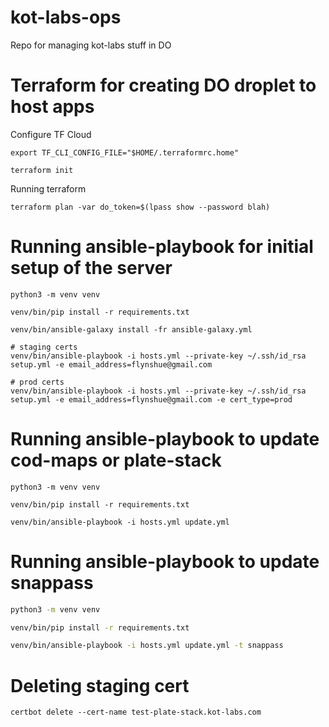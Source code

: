 # kot-labs-ops
Repo for managing kot-labs stuff in DO

# Terraform for creating DO droplet to host apps
Configure TF Cloud
```
export TF_CLI_CONFIG_FILE="$HOME/.terraformrc.home"

terraform init
```

Running terraform
```
terraform plan -var do_token=$(lpass show --password blah)
```

# Running ansible-playbook for initial setup of the server
```
python3 -m venv venv

venv/bin/pip install -r requirements.txt

venv/bin/ansible-galaxy install -fr ansible-galaxy.yml

# staging certs
venv/bin/ansible-playbook -i hosts.yml --private-key ~/.ssh/id_rsa setup.yml -e email_address=flynshue@gmail.com

# prod certs
venv/bin/ansible-playbook -i hosts.yml --private-key ~/.ssh/id_rsa setup.yml -e email_address=flynshue@gmail.com -e cert_type=prod
```

# Running ansible-playbook to update cod-maps or plate-stack
```
python3 -m venv venv

venv/bin/pip install -r requirements.txt

venv/bin/ansible-playbook -i hosts.yml update.yml
```

# Running ansible-playbook to update snappass
```bash
python3 -m venv venv

venv/bin/pip install -r requirements.txt

venv/bin/ansible-playbook -i hosts.yml update.yml -t snappass
```

# Deleting staging cert
```
certbot delete --cert-name test-plate-stack.kot-labs.com
```